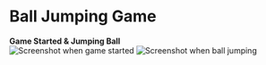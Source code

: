 # Ball Jumping Game
**Game Started & Jumping Ball**                                                                            
![Screenshot when game started](https://github.com/Sslegendars/Unity-Simple-Game-Project/assets/135840601/abb75fdf-38b0-49c0-b7a0-1ef658ed8ca5)                                ![Screenshot when ball jumping](https://github.com/Sslegendars/Unity-Simple-Game-Project/assets/135840601/130a6319-a775-46c2-b91d-ed1c73719087)

